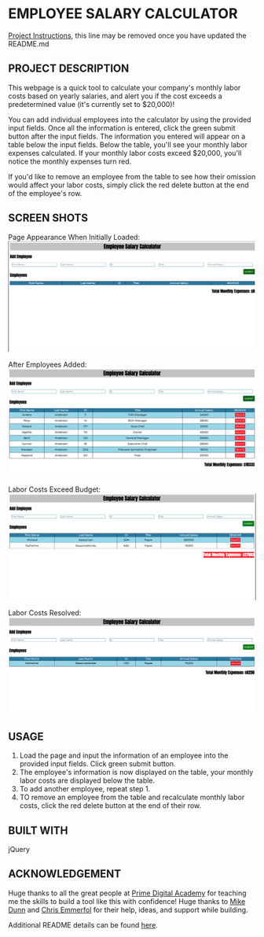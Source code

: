 # EMPLOYEE SALARY CALCULATOR

[Project Instructions](./INSTRUCTIONS.md), this line may be removed once you have updated the README.md

## PROJECT DESCRIPTION

This webpage is a quick tool to calculate your company's monthly labor costs based on yearly salaries, and alert you if the cost exceeds a predetermined value (it's currently set to $20,000)!

You can add individual employees into the calculator by using the provided input fields. Once all the information is entered, click the green submit button after the input fields. The information you entered will appear on a table below the input fields. Below the table, you'll see your monthly labor expenses calculated. If your monthly labor costs exceed $20,000, you'll notice the monthly expenses turn red.

If you'd like to remove an employee from the table to see how their omission would affect your labor costs, simply click the red delete button at the end of the employee's row.

## SCREEN SHOTS

Page Appearance When Initially Loaded:
![Initial appearance](/unpop_screen.png "Initial Appearance")

After Employees Added:
![Added Employees](/pop_screen.png "After Employees Added to Table")

Labor Costs Exceed Budget:
![Exceeds Monthly Labor Budget](/in_red.png "Labor Costs in the Red")

Labor Costs Resolved:
![Delete Employee](/in_black.png "Employee Removed, Labor Costs Recalculated, Back in the Black")


## USAGE

1. Load the page and input the information of an employee into the provided input fields. Click green submit button.
2. The employee's information is now displayed on the table, your monthly labor costs are displayed below the table.
3. To add another employee, repeat step 1.
4. TO remove an employee from the table and recalculate monthly labor costs, click the red delete button at the end of their row.

## BUILT WITH

jQuery

## ACKNOWLEDGEMENT

Huge thanks to all the great people at [Prime Digital Academy](https://www.primeacademy.io/) for teaching me the skills to build a tool like this with confidence! Huge thanks to [Mike Dunn](https://github.com/dunnmj42) and [Chris Emmerfol](https://github.com/Emerfoll) for their help, ideas, and support while building.

Additional README details can be found [here](https://github.com/PrimeAcademy/readme-template/blob/master/README.md).
